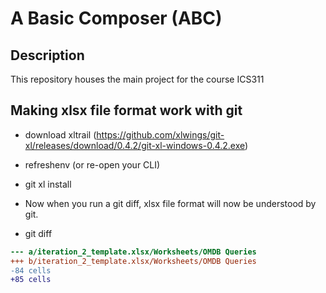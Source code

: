 # A Basic Composer (ABC) 
## Description
This repository houses the main project for the course ICS311
## Making xlsx file format work with git
- download xltrail (https://github.com/xlwings/git-xl/releases/download/0.4.2/git-xl-windows-0.4.2.exe)
- refreshenv (or re-open your CLI)
- git xl install
 - Now when you run a git diff, xlsx file format will now be understood by git.

- git diff
```diff --xl a/iteration_2_template.xlsx b/iteration_2_template.xlsx
--- a/iteration_2_template.xlsx/Worksheets/OMDB Queries
+++ b/iteration_2_template.xlsx/Worksheets/OMDB Queries
-84 cells
+85 cells
```

